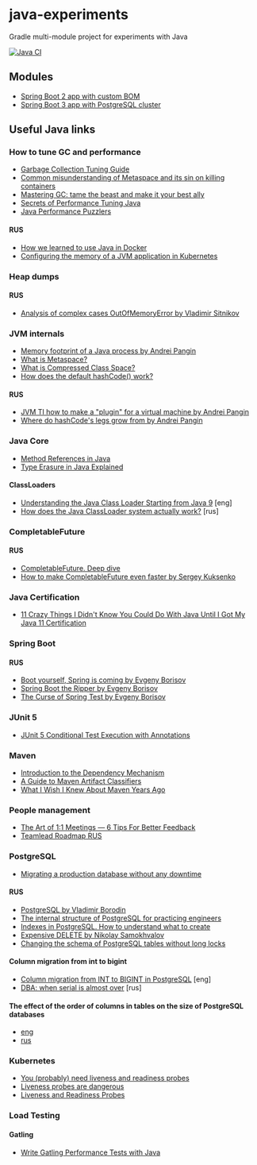 # java-experiments
Gradle multi-module project for experiments with Java

[![Java CI](https://github.com/mfvanek/java-experiments/actions/workflows/gradle.yml/badge.svg)](https://github.com/mfvanek/java-experiments/actions/workflows/gradle.yml)

## Modules
* [Spring Boot 2 app with custom BOM](spring-boot-2-app-example%2FREADME.md)
* [Spring Boot 3 app with PostgreSQL cluster](spring-boot-app-example%2FREADME.md)

## Useful Java links
### How to tune GC and performance
* [Garbage Collection Tuning Guide](https://docs.oracle.com/javase/8/docs/technotes/guides/vm/gctuning/toc.html)
* [Common misunderstanding of Metaspace and its sin on killing containers](https://masteranyfield.com/2021/05/12/common-misunderstanding-of-metaspace-and-its-sin-on-killing-containers/)
* [Mastering GC: tame the beast and make it your best ally](https://www.youtube.com/watch?v=oFhGtshu4ww)
* [Secrets of Performance Tuning Java](https://www.youtube.com/watch?v=wApqCjHWF8Q)
* [Java Performance Puzzlers](https://www.youtube.com/watch?v=wgQBz2Ldhvk)

#### RUS
* [How we learned to use Java in Docker](https://habr.com/ru/companies/hh/articles/450954/)
* [Configuring the memory of a JVM application in Kubernetes](https://habr.com/ru/companies/domclick/articles/691240/)

### Heap dumps
#### RUS
* [Analysis of complex cases OutOfMemoryError by Vladimir Sitnikov](https://www.youtube.com/watch?v=OE3wowy29mg)

### JVM internals
* [Memory footprint of a Java process by Andrei Pangin](https://www.youtube.com/watch?v=c755fFv1Rnk)
* [What is Metaspace?](https://stuefe.de/posts/metaspace/what-is-metaspace/)
* [What is Compressed Class Space?](https://stuefe.de/posts/metaspace/what-is-compressed-class-space/)
* [How does the default hashCode() work?](https://srvaroa.github.io/jvm/java/openjdk/biased-locking/2017/01/30/hashCode.html)

#### RUS
* [JVM TI how to make a "plugin" for a virtual machine by Andrei Pangin](https://www.youtube.com/watch?v=aiuKiE5-0g4)
* [Where do hashCode's legs grow from by Andrei Pangin](https://habr.com/ru/articles/165683/)

### Java Core
* [Method References in Java](https://www.baeldung.com/java-method-references)
* [Type Erasure in Java Explained](https://www.baeldung.com/java-type-erasure)

#### ClassLoaders
* [Understanding the Java Class Loader Starting from Java 9](https://sergiomartinrubio.com/articles/understanding-the-java-class-loader-starting-from-java-9/) [eng]
* [How does the Java ClassLoader system actually work?](https://habr.com/ru/articles/748758/) [rus]

### CompletableFuture
#### RUS
* [CompletableFuture. Deep dive](https://habr.com/ru/articles/784144/)
* [How to make CompletableFuture even faster by Sergey Kuksenko](https://www.youtube.com/watch?v=W7iK74YA5NM)

### Java Certification
* [11 Crazy Things I Didn't Know You Could Do With Java Until I Got My Java 11 Certification](https://www.youtube.com/watch?v=J3dqRwNQONE)

### Spring Boot
#### RUS
* [Boot yourself, Spring is coming by Evgeny Borisov](https://www.youtube.com/watch?v=yy43NOreJG4)
* [Spring Boot the Ripper by Evgeny Borisov](https://www.youtube.com/watch?v=zEdHFXr9D9Y)
* [The Curse of Spring Test by Evgeny Borisov](https://www.youtube.com/watch?v=7mZqJShu_3c)

### JUnit 5
* [JUnit 5 Conditional Test Execution with Annotations](https://www.baeldung.com/junit-5-conditional-test-execution)

### Maven
* [Introduction to the Dependency Mechanism](https://maven.apache.org/guides/introduction/introduction-to-dependency-mechanism.html)
* [A Guide to Maven Artifact Classifiers](https://www.baeldung.com/maven-artifact-classifiers)
* [What I Wish I Knew About Maven Years Ago](https://www.youtube.com/watch?v=F3UA1Xt3jWE)

### People management
* [The Art of 1:1 Meetings — 6 Tips For Better Feedback](https://betterprogramming.pub/the-art-of-1-1-meetings-6-tips-for-better-feedback-8b80eb59b210)
* [Teamlead Roadmap RUS](https://tlroadmap.io/)

### PostgreSQL
* [Migrating a production database without any downtime](https://teamplify.com/blog/zero-downtime-DB-migrations/)

#### RUS
* [PostgreSQL by Vladimir Borodin](https://www.youtube.com/watch?v=ejLzS6rVpkk)
* [The internal structure of PostgreSQL for practicing engineers](https://www.youtube.com/watch?v=jGOkSerUPw4)
* [Indexes in PostgreSQL. How to understand what to create](https://www.youtube.com/watch?v=ju9F8OvnL4E)
* [Expensive DELETE by Nikolay Samokhvalov](https://habr.com/ru/articles/523536/)
* [Changing the schema of PostgreSQL tables without long locks](https://habr.com/ru/companies/yandex/articles/435880/)

#### Column migration from int to bigint
* [Column migration from INT to BIGINT in PostgreSQL](https://zemanta.github.io/2021/08/25/column-migration-from-int-to-bigint-in-postgresql/) [eng]
* [DBA: when serial is almost over](https://habr.com/ru/companies/tensor/articles/547740/) [rus]

#### The effect of the order of columns in tables on the size of PostgreSQL databases
* [eng](https://www.2ndquadrant.com/en/blog/on-rocks-and-sand/)
* [rus](https://habr.com/ru/articles/756074/)

### Kubernetes
* [You (probably) need liveness and readiness probes](https://developers.redhat.com/blog/2020/11/10/you-probably-need-liveness-and-readiness-probes)
* [Liveness probes are dangerous](https://srcco.de/posts/kubernetes-liveness-probes-are-dangerous.html)
* [Liveness and Readiness Probes](https://cloud.redhat.com/blog/liveness-and-readiness-probes)

### Load Testing
#### Gatling
* [Write Gatling Performance Tests with Java](https://rieckpil.de/write-gatling-performance-tests-with-java/)
